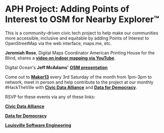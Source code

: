 # APH Project: Adding Points of Interest to OSM for Nearby Explorer™  

 This is a community-driven civic tech project to help make our communities more accessible, inclusive and equitable by adding Points of Interest to OpenStreetMap via the web interface, maps.me, etc.  
    
__Jeremiah Rose__, Digital Maps Coordinator
American Printing House for the Blind, shares a [__video on indoor mapping via YouTube__](https://youtu.be/PKP22Xdlyds).  

Digital Ocean's __Jeff McAdams'__ [__OSM presentation__](https://docs.google.com/presentation/d/1FtykssLTf_zCTIw3DBRXOmhaSdd_vpWgPfUkO6cXIbo/edit#slide=id.p )


Come out to [__Maker13__](https://www.maker13.com/) every 3rd Saturday of the month from 1pm-3pm to network, meet in person and help contribute to the project at our monthly #HackTheVille with [__Civic Data Alliance__](http://www.civicdataalliance.org/) and [__Data for Democracy__](https://www.datafordemocracy.org/).

RSVP for these events via any of these links:

 [__Civic Data Alliance__](https://www.meetup.com/Civic-Data-Alliance/)
 
[__Data for Democracy__](https://www.meetup.com/Data-for-Democracy-Louisville/)

 [__Louisville Software Engineering__](https://www.meetup.com/Louisville-Software-Engineering/)
